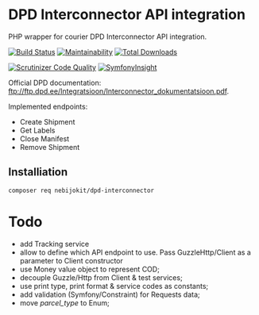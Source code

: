 # DPD Interconnector API integration

PHP wrapper for courier DPD Interconnector API integration. 

[![Build Status](https://travis-ci.org/nebijokit/dpd-interconnector.svg?branch=master)](https://travis-ci.org/nebijokit/dpd-interconnector)
[![Maintainability](https://api.codeclimate.com/v1/badges/2422a11cff6021595306/maintainability)](https://codeclimate.com/github/nebijokit/dpd-interconnector/maintainability)
[![Total Downloads](https://img.shields.io/packagist/dt/nebijokit/dpd-interconnector.svg)](https://packagist.org/packages/nebijokit/dpd-interconnector)

[![Scrutinizer Code Quality](https://scrutinizer-ci.com/g/nebijokit/dpd-interconnector/badges/quality-score.png?b=master)](https://scrutinizer-ci.com/g/nebijokit/dpd-interconnector/?branch=master)
[![SymfonyInsight](https://insight.symfony.com/projects/019f31b7-8a56-47c5-b2c4-7a1e722471d3/mini.svg)](https://insight.symfony.com/projects/019f31b7-8a56-47c5-b2c4-7a1e722471d3)

Official DPD documentation: ftp://ftp.dpd.ee/Integratsioon/Interconnector_dokumentatsioon.pdf.

Implemented endpoints:
- Create Shipment
- Get Labels
- Close Manifest
- Remove Shipment

## Installiation

```
composer req nebijokit/dpd-interconnector
```

# Todo

- add Tracking service
- allow to define which API endpoint to use. Pass GuzzleHttp/Client as a parameter to Client constructor
- use Money value object to represent COD;
- decouple Guzzle/Http from Client & test services;
- use print type, print format & service codes as constants;
- add validation (Symfony/Constraint) for Requests data;
- move _parcel_type_ to Enum;
